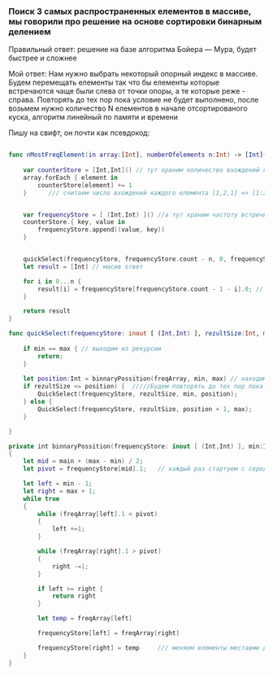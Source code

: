 ### Поиск 3 самых распространенных елементов в массиве, мы говорили про решение на основе сортировки бинарным делением

Правильный ответ: решение на базе алгоритма Бойера — Мура, будет быстрее и сложнее

Мой ответ: 
Нам нужно выбрать некоторый опорный индекс в массиве. Будем перемещать елементы так что бы елементы которые встречаются чаще были слева от точки опоры, а те которые реже - справа.
Повторять до тех пор пока условие не будет выполнено, после возьмем нужно количество N елементов в начале отсортированого куска, алгоритм линейный по памяти и времени 


Пишу на свифт, он почти как псевдокод:

```swift

func nMostFreqElement(in array:[Int], numberOfelements n:Int) -> [Int]{
	
	var counterStore = [Int,Int]() // тут храним количество вхождений каждого елемента
	array.forEach { element in
		counterStore[element] += 1
	}      /// считаем число вхождений каждого елемента [1,2,1] => [1:2, 2:1]


	var frequencyStore = [ (Int,Int) ]() //а тут храним частоту встречь каждого елемента
	counterStore.{ key, value in
		frequencyStore.append((value, key))
	}      


	quickSelect(frequencyStore, frequencyStore.count - n, 0, frequencyStore.size - 1) //производим быстрый выбор
	let result = [Int] // масив ответ

	for i in 0...n {
    	result[i] = frequencyStore[frequencyStore.count - 1 - i].0; // берем сколько елементов сколько нам нужно
	}

	return result
}

func quickSelect(frequencyStore: inout [ (Int,Int) ], rezultSize:Int, min:Int, max:Int) {
	
	if min == max { // выходим из рекурсии 
	 	return;         
	}
       
    let position:Int = binnaryPossition(freqArray, min, max) // находим позицию для опорного елемента
    if rezultSize <= position) {  /////Будем повторять до тех пор пока результат не сойдется
    	QuickSelect(frequencyStore, rezultSize, min, position);
    } else {
      	QuickSelect(frequencyStore, rezultSize, position + 1, max); 
    }

}

private int binnaryPossition(frequencyStore: inout [ (Int,Int) ], min:Int, max:Int) -> Int
{
    let mid = main + (max - min) / 2;
    let pivot = frequencyStore[mid].1;   // каждый раз стартуем с середины куска массива

    let left = min - 1;
    let right = max + 1;
    while true      
    {
        while (freqArray[left].1 < pivot)
        {
            left +=1;
        } 

        while (freqArray[right].1 > pivot)
        {
            right -=1;
        } 

        if left >= right {
        	return right
        }

        let temp = freqArray[left]

        frequencyStore[left] = freqArray[right]

        frequencyStore[right] = temp     /// меняем елементы меставми до тех пор пока все елементы слева не будут больше всех елементов справа
    }
}
```

